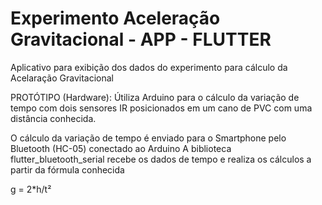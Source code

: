 # Experimento Aceleração Gravitacional - APP - FLUTTER

Aplicativo para exibição dos dados do experimento para cálculo da Acelaração Gravitacional

PROTÓTIPO (Hardware): Útiliza Arduino para o cálculo da variação de tempo com dois sensores IR posicionados em um cano de PVC 
com uma distância conhecida.

O cálculo da variação de tempo é enviado para o Smartphone pelo Bluetooth (HC-05) conectado ao Arduino
A biblioteca flutter_bluetooth_serial recebe os dados de tempo e realiza os cálculos a partir da fórmula conhecida

g = 2*h/t²
